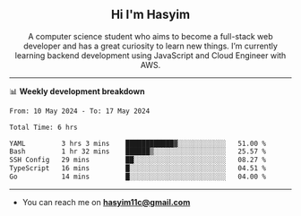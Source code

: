 <h2 align="center">Hi I'm Hasyim</h2>

<p align="center">A computer science student who aims to become a full-stack web developer and has a great curiosity to learn new things. I’m currently learning backend development using JavaScript and Cloud Engineer with AWS.</p>

---

📊 **Weekly development breakdown**

<!--START_SECTION:waka-->

```txt
From: 10 May 2024 - To: 17 May 2024

Total Time: 6 hrs

YAML         3 hrs 3 mins    ████████████▓░░░░░░░░░░░░   51.00 %
Bash         1 hr 32 mins    ██████▒░░░░░░░░░░░░░░░░░░   25.57 %
SSH Config   29 mins         ██░░░░░░░░░░░░░░░░░░░░░░░   08.27 %
TypeScript   16 mins         █░░░░░░░░░░░░░░░░░░░░░░░░   04.51 %
Go           14 mins         █░░░░░░░░░░░░░░░░░░░░░░░░   04.00 %
```

<!--END_SECTION:waka-->

---

- You can reach me on **hasyim11c@gmail.com**
